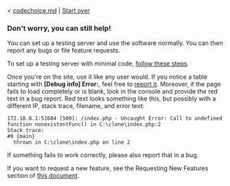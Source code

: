 < [codechoice.md](codechoice.md) | [Start over](welcome.md)
### Don't worry, you can still help!
You can set up a testing server and use the software normally. You can then report any bugs or file feature requests.

To set up a testing server with minimal code, [follow these steps](testingserver.md).

Once you're on the site, use it like any user would. If you notice a table starting with **[Debug info] Error:**, feel free to [report it](createissue.md). Moreover, if the page fails to load completely or is blank, look in the console and provide the red text in a bug report. Red text looks something like this, but possibly with a different IP, stack trace, filename, and error text:

	172.18.0.1:51684 [500]: /index.php - Uncaught Error: Call to undefined function nonexistentFunc() in C:\clone\index.php:2
	Stack trace:
	#0 {main}
	  thrown in C:\clone\index.php on line 2

If something fails to work correctly, please also report that in a bug.

If you want to request a new feature, see the Requesting New Features section of [this document](createissue.md).